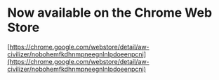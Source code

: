 # Now available on the Chrome Web Store


[https://chrome.google.com/webstore/detail/aw-civilizer/nobohemfkdhnmpneegnlnlpdoeenpcni](https://chrome.google.com/webstore/detail/aw-civilizer/nobohemfkdhnmpneegnlnlpdoeenpcni)
